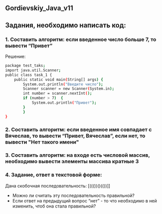 ## Gordievskiy_Java_v11
## Задания, необходимо написать код:

### 1. Составить алгоритм: если введенное число больше 7, то вывести “Привет”  
Решение:
```sh
package test_taks;
import java.util.Scanner;
public class task_1 {
    public static void main(String[] args) {
        System.out.println("Введите число");
        Scanner scanner = new Scanner(System.in);
        int number = scanner.nextInt();
        if (number > 7)  {
            System.out.println("Привет");
        }
        }
}
```
### 2. Составить алгоритм: если введенное имя совпадает с Вячеслав, то вывести “Привет, Вячеслав”, если нет, то вывести "Нет такого имени"  
### 3. Составить алгоритм: на входе есть числовой массив, необходимо вывести элементы массива кратные 3  

### 4. Задание, ответ в текстовой форме:  
  Дана скобочная последовательность: [((())()(())]]  
  - Можно ли считать эту последовательность правильной?  
  - Если ответ на предыдущий вопрос “нет” - то что необходимо в ней изменить, чтоб она стала правильной?  
